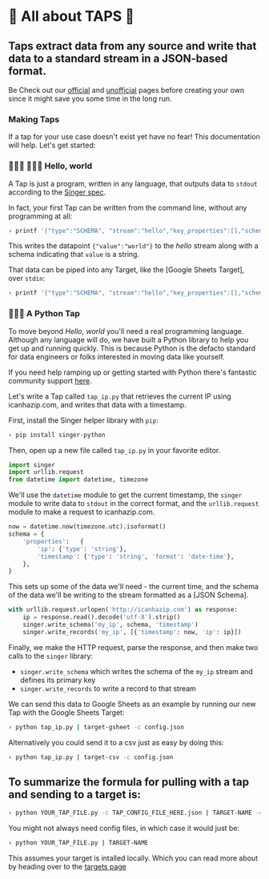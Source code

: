 # 🍺 All about TAPS 🍺

## Taps extract data from any source and write that data to a standard stream in a JSON-based format.

Be Check out our [official](05_MAKE_IT_OFFICIAL.md) and [unofficial](04_COOL_UNOFFICIAL_CLUB.md) pages before creating your own since it might save you some time in the long run.

### Making Taps

If a tap for your use case doesn't exist yet have no fear! This documentation will help. Let's get started:
 
### 👩🏽‍💻 👨🏻‍💻 Hello, world

A Tap is just a program, written in any language, that outputs data to `stdout` according to the [Singer spec](07_SPEC.md). 

In fact, your first Tap can be written from the command line, without any programming at all:

```bash
› printf '{"type":"SCHEMA", "stream":"hello","key_properties":[],"schema":{"type":"object", "properties":{"value":{"type":"string"}}}}\n{"type":"RECORD","stream":"hello","schema":"hello","record":{"value":"world"}}\n'
```

This writes the datapoint `{"value":"world"}` to the *hello* stream along with a schema indicating that `value` is a string. 

That data can be piped into any Target, like the [Google Sheets Target], over `stdin`:

```bash
› printf '{"type":"SCHEMA", "stream":"hello","key_properties":[],"schema":{"type":"object", "properties":{"value":{"type":"string"}}}}\n{"type":"RECORD","stream":"hello","schema":"hello","record":{"value":"world"}}\n' | target-gsheet -c config.json
```

### 🐍🐍🐍 A Python Tap

To move beyond *Hello, world* you'll need a real programming language. Although any language will do, we have built a Python library to help you get up and running quickly. This is because Python is the defacto standard for data engineers or folks interested in moving data like yourself.

If you need help ramping up or getting started with Python there's fantastic community support [here](https://www.python.org/about/gettingstarted/).

Let's write a Tap called `tap_ip.py` that retrieves the current IP using icanhazip.com, and writes that data with a timestamp.

First, install the Singer helper library with `pip`:

```bash
› pip install singer-python
```

Then, open up a new file called `tap_ip.py` in your favorite editor.

```python
import singer
import urllib.request
from datetime import datetime, timezone
```

We'll use the `datetime` module to get the current timestamp, the
`singer` module to write data to `stdout` in the correct format, and
the `urllib.request` module to make a request to icanhazip.com.

```python
now = datetime.now(timezone.utc).isoformat()
schema = {
    'properties':   {
        'ip': {'type': 'string'},
        'timestamp': {'type': 'string', 'format': 'date-time'},
    },
}

```

This sets up some of the data we'll need - the current time, and the
schema of the data we'll be writing to the stream formatted as a [JSON
Schema].

```python
with urllib.request.urlopen('http://icanhazip.com') as response:
    ip = response.read().decode('utf-8').strip()
    singer.write_schema('my_ip', schema, 'timestamp')
    singer.write_records('my_ip', [{'timestamp': now, 'ip': ip}])
```

Finally, we make the HTTP request, parse the response, and then make
two calls to the `singer` library:

 - `singer.write_schema` which writes the schema of the `my_ip` stream and defines its primary key
 - `singer.write_records` to write a record to that stream

We can send this data to Google Sheets as an example by running our new Tap
with the Google Sheets Target:

```bash
› python tap_ip.py | target-gsheet -c config.json
```

Alternatively you could send it to a csv just as easy by doing this:

```bash
› python tap_ip.py | target-csv -c config.json
```

## To summarize the formula for pulling with a tap and sending to a target is:

```bash
› python YOUR_TAP_FILE.py -c TAP_CONFIG_FILE_HERE.json | TARGET-NAME -c TARGET_CONFIG_FILE_HERE.json
```

You might not always need config files, in which case it would just be:

```bash
› python YOUR_TAP_FILE.py | TARGET-NAME 
```

This assumes your target is intalled locally. Which you can read more about by heading over to the [targets page](03_SEND_TO_TARGETS)
